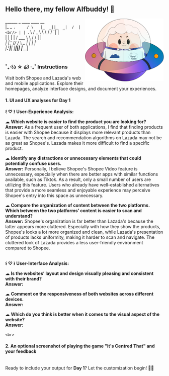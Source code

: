                                 
## Hello there, my fellow Alfbuddy! 💖

<img align="right" width="250px" src="../../assets/alf/alf-ufo.png">

 ______        _     ____  ____    __    <br/>
|_   _ `.     / \   |_  _||_  _|  /  |   <br/>
  | | `. \   / _ \    \ \  / /    `| |   <br/>
  | |  | |  / ___ \    \ \/ /      | |   <br/>
 _| |_.' /_/ /   \ \_  _|  |_     _| |_  <br/>
|______.'|____| |____||______|   |_____| <br/>
                                         <br/>
         
### ˚₊‧꒰ა ☆ ໒꒱ ‧₊˚ Instructions 

Visit both Shopee and Lazada's web and mobile applications. Explore their homepages, analyze interface designs, and document your experiences.<br/>

#### 1. UI and UX analyses for Day 1

**꒰ ♡ ꒱ User-Experience Analysis:**<br/>

☁︎   **Which website is easier to find the product you are looking for?**<br/>
    **Answer:** As a frequent user of both applications, I find that finding products is easier with Shopee because it displays more relevant products than Lazada. The search and recommendation algorithms on Lazada may not be as great as Shopee's. Lazada makes it more difficult to find a specific product.

☁︎   **Identify any distractions or unnecessary elements that could potentially confuse users.**<br/>
    **Answer:** Personally, I believe Shopee's Shopee Video feature is unnecessary, especially when there are better apps with similar functions available, such as Tiktok. As a result, only a small number of users are utilizing this feature. Users who already have well-established alternatives that provide a more seamless and enjoyable experience may perceive Shopee's entry into this space as unnecessary.

☁︎   **Compare the organization of content between the two platforms. Which between the two platforms’   content is easier to scan and understand?**<br/>
    **Answer:** Shopee's organization is far better than Lazada's because the latter appears more cluttered. Especially with how they show the products, Shopee's looks a lot more organized and clean, while Lazada's presentation of products lacks uniformity, making it harder to scan and navigate. The cluttered look of Lazada provides a less user-friendly environment compared to Shopee.

<br/> **꒰ ♡ ꒱ User-Interface Analysis:**

☁︎   **Is the websites’ layout and design visually pleasing and consistent with their brand?**<br/>
    **Answer:**
    
☁︎   **Comment on the responsiveness of both websites across different devices.**<br/>
    **Answer:**
    
☁︎   **Which do you think is better when it comes to the visual aspect of the website?**<br/>
    **Answer:**
    
    <br>

#### 2. An **optional** screenshot of playing the game **"It's Centred That"** and your feedback

<br>Ready to include your output for **Day 1**? Let the customization begin! 🚀✨


